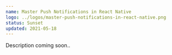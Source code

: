 ```yaml
---
name: Master Push Notifications in React Native
logo: ../logos/master-push-notifications-in-react-native.png
status: Sunset
updated: 2021-05-18
---
```


Description coming soon..
